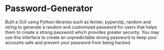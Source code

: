 # Password-Generator

Built a GUI using Python libraries such as tkinter, pyperclip, random and string to generate a random and customized password for users that helps them to create a strong password which provides greater security. You may use this interface to create an unpredictable strong password to keep your accounts safe and prevent your password from being hacked.
